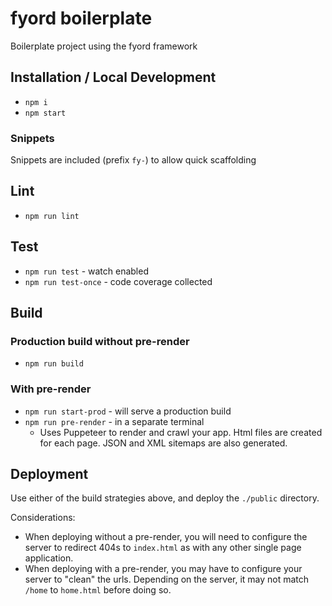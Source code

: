 # fyord boilerplate
Boilerplate project using the fyord framework

## Installation / Local Development
- `npm i`
- `npm start`

### Snippets
Snippets are included (prefix `fy-`) to allow quick scaffolding

## Lint
- `npm run lint`

## Test
- `npm run test` - watch enabled
- `npm run test-once` - code coverage collected

## Build
### Production build without pre-render
- `npm run build`

### With pre-render
- `npm run start-prod` - will serve a production build
- `npm run pre-render` - in a separate terminal
  - Uses Puppeteer to render and crawl your app. Html files are created for each page.  JSON and XML sitemaps are also generated.


## Deployment
Use either of the build strategies above, and deploy the `./public` directory.

Considerations:
- When deploying without a pre-render, you will need to configure the server to redirect 404s to `index.html` as with any other single page application.
- When deploying with a pre-render, you may have to configure your server to "clean" the urls.  Depending on the server, it may not match `/home` to `home.html` before doing so.